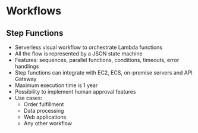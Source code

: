 # Workflows

## Step Functions

- Serverless visual workflow to orchestrate Lambda functions
- All the flow is represented by a JSON state machine
- Features: sequences, parallel functions, conditions, timeouts, error handlings
- Step functions can integrate with EC2, ECS, on-premise servers and API Gateway
- Maximum execution time is 1 year
- Possibility to implement human approval features
- Use cases:
    - Order fulfillment
    - Data processing
    - Web applications
    - Any other workflow
